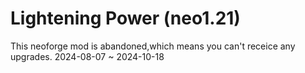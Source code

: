 
Lightening Power (neo1.21)
=======

This neoforge mod is abandoned,which means you can't receice any upgrades.
2024-08-07 ~ 2024-10-18
